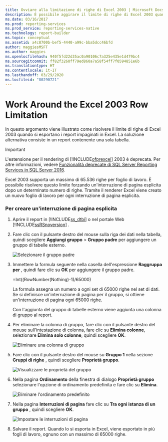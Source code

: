 ```yaml
---
title: Ovviare alla limitazione di righe di Excel 2003 | Microsoft Docs
description: È possibile aggirare il limite di righe di Excel 2003 quando si esportano i report impaginati in Excel forzando un'interruzione di pagina dopo un determinato numero di righe.
ms.date: 03/16/2017
ms.prod: reporting-services
ms.prod_service: reporting-services-native
ms.technology: report-builder
ms.topic: conceptual
ms.assetid: a4c8700b-bef5-4440-a99c-bba5dcc46bfd
author: maggiesMSFT
ms.author: maggies
ms.openlocfilehash: 940f5fd22d35ac0a90106c7a325e435e1d479bc4
ms.sourcegitcommit: ff82f3260ff79ed860a7a58f54ff7f0594851e6b
ms.translationtype: HT
ms.contentlocale: it-IT
ms.lasthandoff: 03/29/2020
ms.locfileid: "80290721"
---
```

# <a name="work-around-the-excel-2003-row-limitation"></a>Work Around the Excel 2003 Row Limitation
  In questo argomento viene illustrato come risolvere il limite di righe di Excel 2003 quando si esportano i report impaginati in Excel. La soluzione alternativa consiste in un report contenente una sola tabella.  
  
> [!IMPORTANT]  
>  L'estensione per il rendering di [!INCLUDE[ofprexcel](../../includes/ofprexcel-md.md)] 2003 è deprecata. Per altre informazioni, vedere [Funzionalità deprecate di SQL Server Reporting Services in SQL Server 2016](../../reporting-services/deprecated-features-in-sql-server-reporting-services-ssrs.md).  
  
 Excel 2003 supporta un massimo di 65.536 righe per foglio di lavoro. È possibile risolvere questo limite forzando un'interruzione di pagina esplicita dopo un determinato numero di righe. Tramite il renderer Excel viene creato un nuovo foglio di lavoro per ogni interruzione di pagina esplicita.  
  
### <a name="to-create-an-explicit-page-break"></a>Per creare un'interruzione di pagina esplicita  
  
1.  Aprire il report in [!INCLUDE[ss_dtbi](../../includes/ss-dtbi-md.md)] o nel portale Web [!INCLUDE[ssRSnoversion](../../includes/ssrsnoversion-md.md)] .  
  
2.  Fare clic con il pulsante destro del mouse sulla riga dei dati nella tabella, quindi scegliere **Aggiungi gruppo** > **Gruppo padre** per aggiungere un gruppo di tabelle esterno.  
  
     ![Selezionare il gruppo padre](../../reporting-services/report-builder/media/datarow-selectparentgroup.png "Selezionare il gruppo padre")  
  
3.  Immettere la formula seguente nella casella dell'espressione **Raggruppa per** , quindi fare clic su **OK** per aggiungere il gruppo padre.  
  
     =Int((RowNumber(Nothing)-1)/65000)  
  
     La formula assegna un numero a ogni set di 65000 righe nel set di dati. Se si definisce un'interruzione di pagina per il gruppo, si ottiene un'interruzione di pagina ogni 65000 righe.  
  
     Con l'aggiunta del gruppo di tabelle esterno viene aggiunta una colonna di gruppo al report.  
  
4.  Per eliminare la colonna di gruppo, fare clic con il pulsante destro del mouse sull'intestazione di colonna, fare clic su **Elimina colonne**, selezionare **Elimina solo colonne**, quindi scegliere **OK**.  
  
     ![Eliminare una colonna di gruppo](../../reporting-services/report-builder/media/groupcolumn-delete-updated.png "Eliminare una colonna di gruppo")  
  
5.  Fare clic con il pulsante destro del mouse su **Gruppo 1** nella sezione **Gruppi di righe** , quindi scegliere **Proprietà gruppo**.  
  
     ![Visualizzare le proprietà del gruppo](../../reporting-services/report-builder/media/groupproperties-updated.png "Visualizzare le proprietà del gruppo")  
  
6.  Nella pagina **Ordinamento** della finestra di dialogo **Proprietà gruppo** selezionare l'opzione di ordinamento predefinita e fare clic su **Elimina**.  
  
     ![Eliminare l'ordinamento predefinito](../../reporting-services/report-builder/media/groupproperties-sorting-updated.png "Eliminare l'ordinamento predefinito")  
  
7.  Nella pagina **Interruzioni di pagina** fare clic su **Tra ogni istanza di un gruppo** , quindi scegliere **OK**.  
  
     ![Impostare le interruzioni di pagina](../../reporting-services/report-builder/media/groupproperties-pagebreaks-updated.png "Impostare le interruzioni di pagina")  
  
8.  Salvare il report. Quando lo si esporta in Excel, viene esportato in più fogli di lavoro, ognuno con un massimo di 65000 righe.  
  
  
